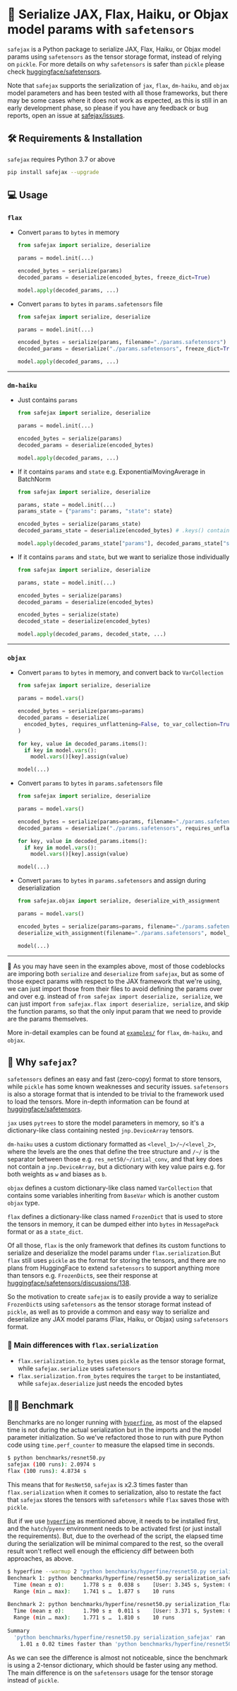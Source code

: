 # 🔐 Serialize JAX, Flax, Haiku, or Objax model params with `safetensors`

`safejax` is a Python package to serialize JAX, Flax, Haiku, or Objax model params using `safetensors`
as the tensor storage format, instead of relying on `pickle`. For more details on why
`safetensors` is safer than `pickle` please check [huggingface/safetensors](https://github.com/huggingface/safetensors).

Note that `safejax` supports the serialization of `jax`, `flax`, `dm-haiku`, and `objax` model
parameters and has been tested with all those frameworks, but there may be some cases where it
does not work as expected, as this is still in an early development phase, so please if you have
any feedback or bug reports, open an issue at [safejax/issues](https://github.com/alvarobartt/safejax/issues).

## 🛠️ Requirements & Installation

`safejax` requires Python 3.7 or above

```bash
pip install safejax --upgrade
```

## 💻 Usage

### `flax`

* Convert `params` to `bytes` in memory

  ```python
  from safejax import serialize, deserialize

  params = model.init(...)

  encoded_bytes = serialize(params)
  decoded_params = deserialize(encoded_bytes, freeze_dict=True)

  model.apply(decoded_params, ...)
  ```

* Convert `params` to `bytes` in `params.safetensors` file

  ```python
  from safejax import serialize, deserialize

  params = model.init(...)

  encoded_bytes = serialize(params, filename="./params.safetensors")
  decoded_params = deserialize("./params.safetensors", freeze_dict=True)

  model.apply(decoded_params, ...)
  ```

---

### `dm-haiku`

* Just contains `params`

  ```python
  from safejax import serialize, deserialize

  params = model.init(...)

  encoded_bytes = serialize(params)
  decoded_params = deserialize(encoded_bytes)

  model.apply(decoded_params, ...)
  ```

* If it contains `params` and `state` e.g. ExponentialMovingAverage in BatchNorm

  ```python
  from safejax import serialize, deserialize

  params, state = model.init(...)
  params_state = {"params": params, "state": state}
  
  encoded_bytes = serialize(params_state)
  decoded_params_state = deserialize(encoded_bytes) # .keys() contains `params` and `state`

  model.apply(decoded_params_state["params"], decoded_params_state["state"], ...)
  ```

* If it contains `params` and `state`, but we want to serialize those individually

  ```python
  from safejax import serialize, deserialize

  params, state = model.init(...)

  encoded_bytes = serialize(params)
  decoded_params = deserialize(encoded_bytes)

  encoded_bytes = serialize(state)
  decoded_state = deserialize(encoded_bytes)

  model.apply(decoded_params, decoded_state, ...)
  ```

---

### `objax`

* Convert `params` to `bytes` in memory, and convert back to `VarCollection`

  ```python
  from safejax import serialize, deserialize

  params = model.vars()

  encoded_bytes = serialize(params=params)
  decoded_params = deserialize(
    encoded_bytes, requires_unflattening=False, to_var_collection=True
  )

  for key, value in decoded_params.items():
    if key in model.vars():
      model.vars()[key].assign(value)

  model(...)
  ```

* Convert `params` to `bytes` in `params.safetensors` file

  ```python
  from safejax import serialize, deserialize

  params = model.vars()

  encoded_bytes = serialize(params=params, filename="./params.safetensors")
  decoded_params = deserialize("./params.safetensors", requires_unflattening=False)

  for key, value in decoded_params.items():
    if key in model.vars():
      model.vars()[key].assign(value)

  model(...)
  ```

* Convert `params` to `bytes` in `params.safetensors` and assign during deserialization

  ```python
  from safejax.objax import serialize, deserialize_with_assignment

  params = model.vars()

  encoded_bytes = serialize(params=params, filename="./params.safetensors")
  deserialize_with_assignment(filename="./params.safetensors", model_vars=params)

  model(...)
  ```

---

📌 As you may have seen in the examples above, most of those codeblocks are imporing both
`serialize` and `deserialize` from `safejax`, but as some of those expect params with respect
to the JAX framework that we're using, we can just import those from their files to avoid 
defining the params over and over e.g. instead of `from safejax import deserialize, serialize`,
we can just import `from safejax.flax import deserialize, serialize`, and skip the function 
params, so that the only input param that we need to provide are the params themselves.

More in-detail examples can be found at [`examples/`](./examples) for `flax`, `dm-haiku`, and `objax`.

## 🤔 Why `safejax`?

`safetensors` defines an easy and fast (zero-copy) format to store tensors,
while `pickle` has some known weaknesses and security issues. `safetensors`
is also a storage format that is intended to be trivial to the framework
used to load the tensors. More in-depth information can be found at 
[huggingface/safetensors](https://github.com/huggingface/safetensors).

`jax` uses `pytrees` to store the model parameters in memory, so
it's a dictionary-like class containing nested `jnp.DeviceArray` tensors.

`dm-haiku` uses a custom dictionary formatted as `<level_1>/~/<level_2>`, where the
levels are the ones that define the tree structure and `/~/` is the separator between those
e.g. `res_net50/~/intial_conv`, and that key does not contain a `jnp.DeviceArray`, but a 
dictionary with key value pairs e.g. for both weights as `w` and biases as `b`.

`objax` defines a custom dictionary-like class named `VarCollection` that contains
some variables inheriting from `BaseVar` which is another custom `objax` type.

`flax` defines a dictionary-like class named `FrozenDict` that is used to
store the tensors in memory, it can be dumped either into `bytes` in `MessagePack`
format or as a `state_dict`.

Of all those, `flax` is the only framework that defines its custom functions to
serialize and deserialize the model params under `flax.serialization`.But `flax` still
uses `pickle` as the format for storing the tensors, and there are no plans from HuggingFace
to extend `safetensors` to support anything more than tensors e.g. `FrozenDict`s, see their
response at [huggingface/safetensors/discussions/138](https://github.com/huggingface/safetensors/discussions/138).

So the motivation to create `safejax` is to easily provide a way to serialize `FrozenDict`s
using `safetensors` as the tensor storage format instead of `pickle`, as well as to provide
a common and easy way to serialize and deserialize any JAX model params (Flax, Haiku, or Objax)
using `safetensors` format.

### 📄 Main differences with `flax.serialization`

* `flax.serialization.to_bytes` uses `pickle` as the tensor storage format, while
`safejax.serialize` uses `safetensors`
* `flax.serialization.from_bytes` requires the `target` to be instantiated, while
`safejax.deserialize` just needs the encoded bytes

## 🏋🏼 Benchmark

Benchmarks are no longer running with [`hyperfine`](https://github.com/sharkdp/hyperfine),
as most of the elapsed time is not during the actual serialization but in the imports and
the model parameter initialization. So we've refactored those to run with pure
Python code using `time.perf_counter` to measure the elapsed time in seconds.

```bash
$ python benchmarks/resnet50.py
safejax (100 runs): 2.0974 s
flax (100 runs): 4.8734 s
```

This means that for `ResNet50`, `safejax` is x2.3 times faster than `flax.serialization` when
it comes to serialization, also to restate the fact that `safejax` stores the tensors with
`safetensors` while `flax` saves those with `pickle`.

But if we use [`hyperfine`](https://github.com/sharkdp/hyperfine) as mentioned above, it needs
to be installed first, and the `hatch`/`pyenv` environment needs to be activated
first (or just install the requirements). But, due to the overhead of the script, the 
elapsed time during the serialization will be minimal compared to the rest, so the overall
result won't reflect well enough the efficiency diff between both approaches, as above.

```bash
$ hyperfine --warmup 2 "python benchmarks/hyperfine/resnet50.py serialization_safejax" "python benchmarks/hyperfine/resnet50.py serialization_flax"
Benchmark 1: python benchmarks/hyperfine/resnet50.py serialization_safejax
  Time (mean ± σ):      1.778 s ±  0.038 s    [User: 3.345 s, System: 0.511 s]
  Range (min … max):    1.741 s …  1.877 s    10 runs
 
Benchmark 2: python benchmarks/hyperfine/resnet50.py serialization_flax
  Time (mean ± σ):      1.790 s ±  0.011 s    [User: 3.371 s, System: 0.478 s]
  Range (min … max):    1.771 s …  1.810 s    10 runs
 
Summary
  'python benchmarks/hyperfine/resnet50.py serialization_safejax' ran
    1.01 ± 0.02 times faster than 'python benchmarks/hyperfine/resnet50.py serialization_flax'
```

As we can see the difference is almost not noticeable, since the benchmark is using a 
2-tensor dictionary, which should be faster using any method. The main difference is on
the `safetensors` usage for the tensor storage instead of `pickle`.
